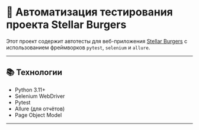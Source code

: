 # 🧪 Автоматизация тестирования проекта Stellar Burgers

Этот проект содержит автотесты для веб-приложения [Stellar Burgers](https://stellarburgers.nomoreparties.site/) с использованием фреймворков `pytest`, `selenium` и `allure`.

---

## 📚 Технологии

- Python 3.11+
- Selenium WebDriver
- Pytest
- Allure (для отчётов)
- Page Object Model

---

